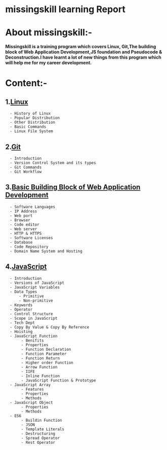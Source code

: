 # **missingskill learning Report**
# **About missingskill:-**
 **Missingskill is a training program which covers Linux, Git,The building block of Web Application Development,JS foundation and Pseudocode & Deconstruction.I have learnt a lot of new things from this program which will help me for my career development.**

# **Content:-**

## 1.[Linux](https://github.com/ShibaniRath23/missingskill-learning/blob/master/Linux/Linux.md)
      - History of Linux
      - Popular Distribution
      - Other Distribution
      - Basic Commands
      - Linux File System
## 2.[Git](https://github.com/ShibaniRath23/missingskill-learning/blob/master/Git/Git.md)
      - Introduction 
      - Version Control System and its types
      - Git Commands
      - Git Workflow
## 3.[Basic Building Block of Web Application Development](https://github.com/ShibaniRath23/missingskill-learning/blob/master/Building%20Blocks%20Of%20Web%20Application%20Development/Web%20application%20development.md)
      - Software Languages
      - IP Address
      - Web port
      - Browser 
      - Code editor
      - Web server
      - HTTP & HTTPS
      - Software Licenses
      - Database
      - Code Repository
      - Domain Name System and Hosting
## 4.[JavaScript](https://github.com/ShibaniRath23/missingskill-learning/tree/master/Javascript)
      - Introduction
      - Versions of JavaScript
      - JavaScript Variables
      - Data Types
          - Primitive
          - Non-primitive
      - Keywords
      - Operator
      - Control Structure
      - Scope in JavaScript
      - Tech Dept
      - Copy By Value & Copy By Reference
      - Hoisting
      - JavaScript Function
           - Benifits
           - Properties
           - Function Declaration
           - Function Parameter
           - Function Return
           - Higher order Function
           - Arrow Function
           - IIFE
           - Inline Function
           - JavaScript Function & Prototype
      - JavaScript Array
           - Features
           - Properties
           - Methods
      - JavaScript Object
           - Properties
           - Methods
      - ES6
           - Buildin Function 
           - JSON
           - Template Literals
           - Destructuring
           - Spread Operator 
           - Rest Operator